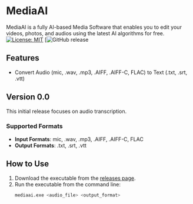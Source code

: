 # MediaAI

MediaAI is a fully AI-based Media Software that enables you to edit your videos, photos, and audios using the latest AI algorithms for free.
[![License: MIT](https://img.shields.io/badge/License-MIT-yellow.svg)](https://opensource.org/licenses/MIT)
[![GitHub release](https://github.com/Saad-Naseer/MediaAI/releases/tag/v0.0)

## Features

- Convert Audio (mic, .wav, .mp3, .AIFF, .AIFF-C, FLAC) to Text (.txt, .srt, .vtt)

## Version 0.0

This initial release focuses on audio transcription.

### Supported Formats

- **Input Formats**: mic, .wav, .mp3, .AIFF, .AIFF-C, FLAC
- **Output Formats**: .txt, .srt, .vtt

## How to Use

1. Download the executable from the [releases page](https://github.com/yourusername/yourrepository/releases/latest).
2. Run the executable from the command line:
   ```sh
   mediaai.exe <audio_file> <output_format>
